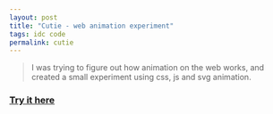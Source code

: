 ```yaml
---
layout: post
title: "Cutie - web animation experiment"
tags: idc code
permalink: cutie
---
```


>I was trying to figure out how animation on the web works, and created a small experiment using css, js and svg animation.

### [Try it here](https://gyanl.com/cutie/)
